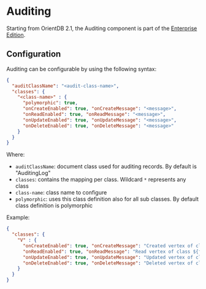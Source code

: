 # Auditing
Starting from OrientDB 2.1, the Auditing component is part of the [Enterprise Edition](http://www.orientechnologies.com/orientdb-enterprise/).

## Configuration
Auditing can be configurable by using the following syntax:

```json
{
  "auditClassName": "<audit-class-name>",
  "classes": {
    "<class-name>" : {
      "polymorphic": true,
      "onCreateEnabled": true, "onCreateMessage": "<message>",
      "onReadEnabled": true, "onReadMessage": "<message>",
      "onUpdateEnabled": true, "onUpdateMessage": "<message>",
      "onDeleteEnabled": true, "onDeleteMessage": "<message>"
    }
  }
}
```

Where:
- `auditClassName`: document class used for auditing records. By default is "AuditingLog"
- `classes`: contains the mapping per class. Wildcard `*` represents any class
- `class-name`: class name to configure
- `polymorphic`: uses this class definition also for all sub classes. By default class definition is polymorphic


Example:
```json
{
  "classes": {
    "V" : {
      "onCreateEnabled": true, "onCreateMessage": "Created vertex of class ${field.@class}",
      "onReadEnabled": true, "onReadMessage": "Read vertex of class ${field.@class}",
      "onUpdateEnabled": true, "onUpdateMessage": "Updated vertex of class ${field.@class}",
      "onDeleteEnabled": true, "onDeleteMessage": "Deleted vertex of class ${field.@class}"
    }
  }
}
```

